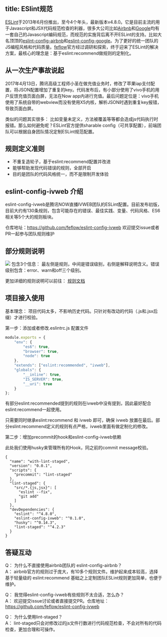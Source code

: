 title: ESlint规范
---

[ESLint](https://eslint.org/)于2013年6月份推出，至今4个年头，最新版本v4.8.0。它是目前主流的用于Javascript和JSX代码规范检查的利器，很多大公司比如[Airbnb](https://github.com/airbnb/javascript)和[Google](https://google.github.io/styleguide/javascriptguide.xml)均有一套自己的Javascript编码规范，而规范的实施背后离不开ESLint的支持。比如大名顶顶的[eslint-config-airbnb](https://github.com/airbnb/javascript/tree/master/packages/eslint-config-airbnb)和[eslint-config-google](https://github.com/google/eslint-config-google)。为了更好的统一团队的JS编程风格和代码质量。[feflow](https://github.com/feflow)官方经过调研和探索，终于迎来了ESLint的解决方案，最核心的理念是：基于eslint:recommend做规则的定制化。

## 从一次生产事故说起

2017年4月13日，腾讯高级工程师小圣在做充值业务时，修改了苹果iap支付配置，将JSON配置增加了重复的key。代码发布后，有小部分使用了vivo手机的用户反馈充值页面白屏，无法在Now app内进行充值。最后问题定位是：vivo手机使用了系统自带的webview而没有使用X5内核，解析JSON时遇到重复key报错，导致页面白屏。

类似的问题其实很多： 比如变量未定义，方法被覆盖等等都会造成js代码执行时报错。那么如何避免呢？ESLint官方提供sharable config（可共享配置），前端团队可以根据自身团队情况定制ESLint规范配置。

## 规则定义准则
* 不重复造轮子，基于eslint:recommend配置并改进
* 能够帮助发现代码错误的规则，全部开启
* 目的是团队的代码风格统一，而不是限制开发体验

## eslint-config-ivweb 介绍
 eslint-config-ivweb是腾讯NOW直播IVWEB团队的ESLint配置。目前发布初版，目前大约有130条规则，包含可能存在的错误、最佳实践、变量、代码风格、ES6相关等5个大的规则板块。

仓库地址：https://github.com/feflow/eslint-config-ivweb
欢迎提交issue或者PR一起参与团队规则维护

##     部分规则说明
![](https://pub.idqqimg.com/pc/misc/files/20171011/7a4572cf1c4b4690895f80bce33a76a1.jpg)
包含3个信息： 最左侧是规则，中间是错误级别，右侧是解释说明含义。错误级别包含：error、warn和off三个级别。

 更加详细的规则说明可以前往： [规则文档](https://github.com/feflow/eslint-config-ivweb/blob/master/docs/RULE.md)

## 项目接入使用

基本理念： 项目代码太多，不影响历史代码。只针对有改动的代码（.js和.jsx后缀）才进行校验。

第一步：添加或者修改.eslintrc.js 配置文件

``` javascript
module.exports = {
    "env": {
        "es6": true,
        "browser": true,
        "node": true
    },
    "extends": ["eslint:recommended", "ivweb"],
    "globals": {
        "__inline": true,
        "IS_SERVER": true,
        "__uri": true
    }
};
```

有部分eslint:recommended提到的规则在ivweb中没有提到，因此最好配合eslint:recommend一起使用。

只需要同时继承eslint:recommend 和 ivweb 即可，确保 ivweb 放置在最后。部分eslint:recommend定义的规则有点严格，ivweb里面有做定制化的修改。

第二步：增加precommit的hook和eslint-config-ivweb依赖

此处我们使用husky来管理所有的Hook，同之前的commit message校验。

```
{
  "name": "with-lint-staged",
  "version": "0.0.1",
  "scripts": {
    "precommit": "lint-staged"
  },
  "lint-staged": {
    "src/*.{js,jsx}": [
      "eslint --fix",
      "git add"
    ]
  },
  "devDependencies": {
    "eslint": "^4.8.0",
    "eslint-config-ivweb": "^0.1.0",
    "husky": "^0.14.3",
    "lint-staged": "^4.2.3"
  }
}
```

##    答疑互动

Q： 为什么不直接使用airbnb团队的 eslint-config-airbnb？  
A： airbnb官方的规则过于庞大，有10多个规则文件。维护起来成本较高，选择基于轻量级的 eslint:recommend 基础之上定制团队ESLint规则更加简单，也便于维护。

Q： 我觉得eslint-config-ivweb有些规则不太合适，怎么办？  
A： 欢迎提交issue讨论或者直接提交PR。仓库地址：https://github.com/feflow/eslint-config-ivweb

Q： 为什么使用lint-staged？  
A： lint-staged只会对修改过的js文件行数进行代码规范检查，不会对所有的代码检查，更加合理和可操作。
